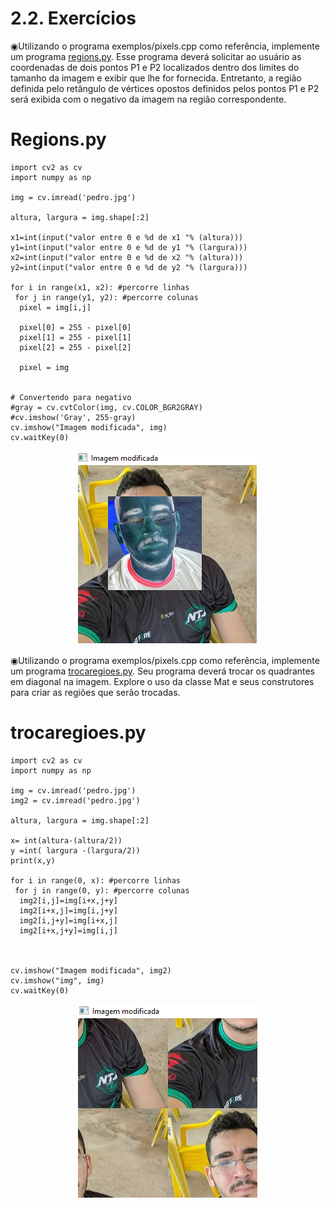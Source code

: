 # 2.2. Exercícios

◉Utilizando o programa exemplos/pixels.cpp como referência, implemente um programa [regions.py](https://github.com/PedroHenrique18/OpenCV/blob/main/Manipulando%20pixels%20em%20uma%20imagem/regions.py). Esse programa deverá solicitar ao usuário as coordenadas de dois pontos P1
 e P2
 localizados dentro dos limites do tamanho da imagem e exibir que lhe for fornecida. Entretanto, a região definida pelo retângulo de vértices opostos definidos pelos pontos P1
 e P2
 será exibida com o negativo da imagem na região correspondente.
 
 # Regions.py
```
import cv2 as cv
import numpy as np

img = cv.imread('pedro.jpg')

altura, largura = img.shape[:2] 

x1=int(input("valor entre 0 e %d de x1 "% (altura)))
y1=int(input("valor entre 0 e %d de y1 "% (largura)))
x2=int(input("valor entre 0 e %d de x2 "% (altura)))
y2=int(input("valor entre 0 e %d de y2 "% (largura)))

for i in range(x1, x2): #percorre linhas
 for j in range(y1, y2): #percorre colunas
  pixel = img[i,j]

  pixel[0] = 255 - pixel[0]
  pixel[1] = 255 - pixel[1]
  pixel[2] = 255 - pixel[2]

  pixel = img
  

# Convertendo para negativo
#gray = cv.cvtColor(img, cv.COLOR_BGR2GRAY)
#cv.imshow('Gray', 255-gray)
cv.imshow("Imagem modificada", img)
cv.waitKey(0)
```

<div align="center" >
  <img src="https://github.com/PedroHenrique18/OpenCV/blob/main/Manipulando%20pixels%20em%20uma%20imagem/regions.png">
</div>


◉Utilizando o programa exemplos/pixels.cpp como referência, implemente um programa [trocaregioes.py](https://github.com/PedroHenrique18/OpenCV/blob/main/Manipulando%20pixels%20em%20uma%20imagem/trocaregioes.py). Seu programa deverá trocar os quadrantes em diagonal na imagem. Explore o uso da classe Mat e seus construtores para criar as regiões que serão trocadas.

# trocaregioes.py
```
import cv2 as cv
import numpy as np

img = cv.imread('pedro.jpg')
img2 = cv.imread('pedro.jpg')

altura, largura = img.shape[:2] 

x= int(altura-(altura/2))
y =int( largura -(largura/2))
print(x,y)

for i in range(0, x): #percorre linhas
 for j in range(0, y): #percorre colunas
  img2[i,j]=img[i+x,j+y]
  img2[i+x,j]=img[i,j+y]
  img2[i,j+y]=img[i+x,j]
  img2[i+x,j+y]=img[i,j]
  
   

cv.imshow("Imagem modificada", img2)
cv.imshow("img", img)
cv.waitKey(0)
```

<div align="center" >
  <img src="https://github.com/PedroHenrique18/OpenCV/blob/main/Manipulando%20pixels%20em%20uma%20imagem/trocaregioes.png">
</div>

